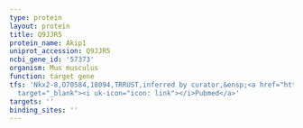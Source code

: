 ```yaml
---
type: protein
layout: protein
title: Q9JJR5
protein_name: Akip1
uniprot_accession: Q9JJR5
ncbi_gene_id: '57373'
organism: Mus musculus
function: target gene
tfs: 'Nkx2-8,O70584,18094,TRRUST,inferred by curator,&ensp;<a href="https://www.ncbi.nlm.nih.gov/pubmed/?term=23604637%5Buid%5D"
  target="_blank"><i uk-icon="icon: link"></i>Pubmed</a>'
targets: ''
binding_sites: ''
---
```

